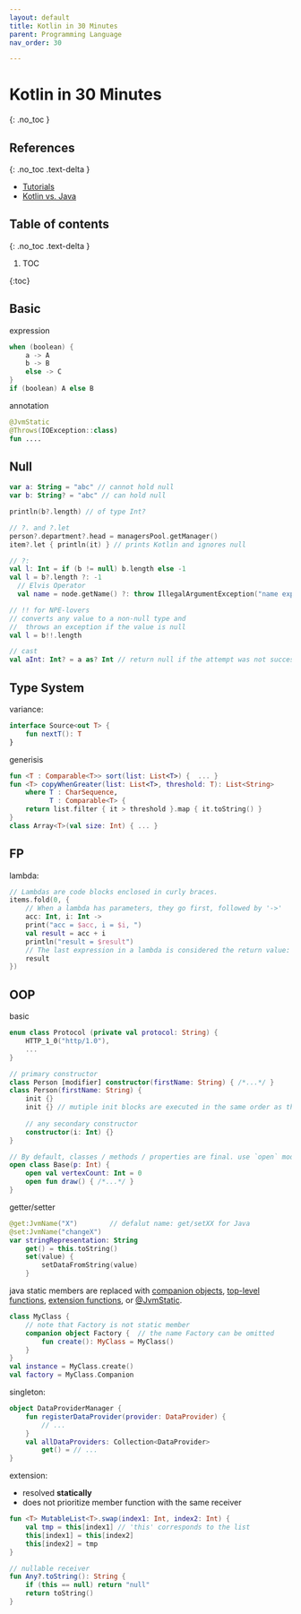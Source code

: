 ```yaml
---
layout: default
title: Kotlin in 30 Minutes
parent: Programming Language
nav_order: 30

---
```


# Kotlin in 30 Minutes
{: .no_toc }

## References
{: .no_toc .text-delta }

- [Tutorials](https://kotlinlang.org/docs/reference/basic-syntax.html)
- [Kotlin vs. Java](https://kotlinlang.org/docs/reference/comparison-to-java.html)

## Table of contents
{: .no_toc .text-delta }

1. TOC

{:toc}

## Basic

expression

```kotlin
when (boolean) {
    a -> A
    b -> B
    else -> C
}
if (boolean) A else B
```

annotation

```kotlin
@JvmStatic
@Throws(IOException::class)
fun ....
```

## Null

```kotlin
var a: String = "abc" // cannot hold null
var b: String? = "abc" // can hold null

println(b?.length) // of type Int?

// ?. and ?.let
person?.department?.head = managersPool.getManager()
item?.let { println(it) } // prints Kotlin and ignores null

// ?:
val l: Int = if (b != null) b.length else -1
val l = b?.length ?: -1
  // Elvis Operator
  val name = node.getName() ?: throw IllegalArgumentException("name expected")

// !! for NPE-lovers
// converts any value to a non-null type and 
//  throws an exception if the value is null
val l = b!!.length

// cast
val aInt: Int? = a as? Int // return null if the attempt was not successful
```

## Type System

variance:

```kotlin
interface Source<out T> {
    fun nextT(): T
}
```

generisis

```kotlin
fun <T : Comparable<T>> sort(list: List<T>) {  ... }
fun <T> copyWhenGreater(list: List<T>, threshold: T): List<String>
    where T : CharSequence,
          T : Comparable<T> {
    return list.filter { it > threshold }.map { it.toString() }
}
class Array<T>(val size: Int) { ... }
```

## FP

lambda:

```kotlin
// Lambdas are code blocks enclosed in curly braces.
items.fold(0, { 
    // When a lambda has parameters, they go first, followed by '->'
    acc: Int, i: Int -> 
    print("acc = $acc, i = $i, ") 
    val result = acc + i
    println("result = $result")
    // The last expression in a lambda is considered the return value:
    result
})
```

## OOP

basic

```kotlin
enum class Protocol (private val protocol: String) {
    HTTP_1_0("http/1.0"),
    ...
}

// primary constructor
class Person [modifier] constructor(firstName: String) { /*...*/ }
class Person(firstName: String) { 
    init {}
    init {} // mutiple init blocks are executed in the same order as they appear
    
    // any secondary constructor
    constructor(i: Int) {}
}

// By default, classes / methods / properties are final. use `open` modifier
open class Base(p: Int) {
    open val vertexCount: Int = 0
    open fun draw() { /*...*/ }
}
```

getter/setter

```kotlin
@get:JvmName("X")        // defalut name: get/setXX for Java
@set:JvmName("changeX")
var stringRepresentation: String
    get() = this.toString()
    set(value) {
        setDataFromString(value)
    }
```

java static members are replaced with [companion objects](https://kotlinlang.org/docs/reference/object-declarations.html#companion-objects), [top-level functions](https://kotlinlang.org/docs/reference/functions.html), [extension functions](https://kotlinlang.org/docs/reference/extensions.html#extension-functions), or [@JvmStatic](https://kotlinlang.org/docs/reference/java-to-kotlin-interop.html#static-methods).

```kotlin
class MyClass {
    // note that Factory is not static member
    companion object Factory {  // the name Factory can be omitted
        fun create(): MyClass = MyClass()
    }
}
val instance = MyClass.create()
val factory = MyClass.Companion
```

singleton:

```kotlin
object DataProviderManager {
    fun registerDataProvider(provider: DataProvider) {
        // ...
    }
    val allDataProviders: Collection<DataProvider>
        get() = // ...
}
```

extension:

- resolved **statically**
- does not prioritize member function with the same receiver 

```kotlin
fun <T> MutableList<T>.swap(index1: Int, index2: Int) {
    val tmp = this[index1] // 'this' corresponds to the list
    this[index1] = this[index2]
    this[index2] = tmp
}

// nullable receiver
fun Any?.toString(): String {
    if (this == null) return "null"
    return toString()
}
```

